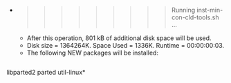 * >>>>>>>>> Running inst-min-con-cld-tools.sh ...
  * After this operation, 801 kB of additional disk space will be used.
  * Disk size = 1364264K. Space Used = 1336K. Runtime = 00:00:00:03.
  * The following NEW packages will be installed:
  ```bash
libparted2 parted util-linux*
  ```

